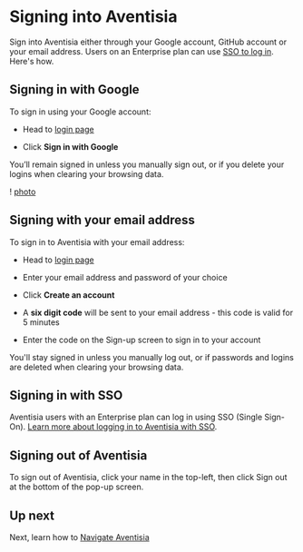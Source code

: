 # Signing into Aventisia
Sign into Aventisia either through your Google account, GitHub account or your email address. Users on an Enterprise plan can use [SSO to log in](aventisia/public-docs/Workspace/single-sign-on.md). Here's how. 

## Signing in with Google
To sign in using your Google account:
+ Head to [login page](https://www.aventisia.com/login)

+ Click **Sign in with Google**

You’ll remain signed in unless you manually sign out, or if you delete your logins when clearing your browsing data.

! [photo](http://picsum.photos/200/200)

## Signing with your email address
To sign in to Aventisia with your email address:

+ Head to [login page](https://www.aventisia.com/login)

+ Enter your email address and password of your choice

+ Click **Create an account**

+ A **six digit code** will be sent to your email address - this code is valid for 5 minutes

+ Enter the code on the Sign-up screen to sign in to your account


You'll stay signed in unless you manually log out, or if passwords and logins are deleted when clearing your browsing data.

## Signing in with SSO
Aventisia users with an Enterprise plan can log in using SSO (Single Sign-On). [Learn more about logging in to Aventisia with SSO](aventisia/public-docs/Aventisia/single-sign-on.md).

## Signing out of Aventisia
To sign out of Aventisia, click your name in the top-left, then click Sign out at the bottom of the pop-up screen.

## Up next
Next, learn how to [Navigate Aventisia](aventisia/public-docs/Aventisia/navigating-aventisia.md)